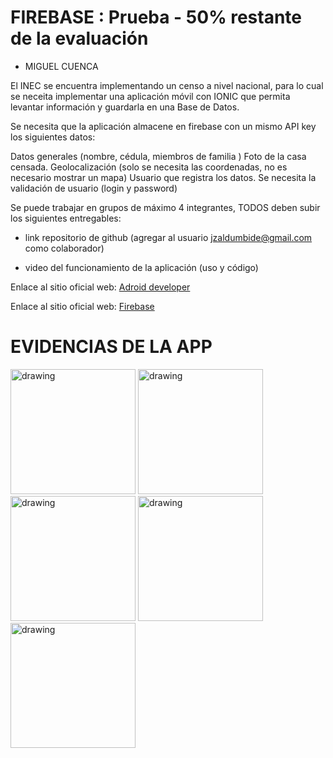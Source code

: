 # FIREBASE : Prueba - 50% restante de la evaluación
 
  
 - MIGUEL CUENCA


El INEC se encuentra implementando un censo a nivel nacional, para lo cual se neceita implementar una aplicación móvil con IONIC que permita levantar información y guardarla en una Base de Datos.

Se necesita que la aplicación almacene en firebase con un mismo API key los siguientes datos:

Datos generales (nombre, cédula, miembros de familia )
Foto de la casa censada.
Geolocalización (solo se necesita las coordenadas, no es necesario mostrar un mapa)
Usuario que registra los datos.
Se necesita la validación de usuario (login y password) 

Se puede trabajar en grupos de máximo 4 integrantes, TODOS deben subir los siguientes entregables:

- link repositorio de github (agregar al usuario jzaldumbide@gmail.com como colaborador)

- video del funcionamiento de la aplicación (uso y código)


Enlace al sitio oficial web: [Adroid developer]

Enlace al sitio oficial web: [Firebase]

  [Adroid developer]: https://developer.android.com/
  [Firebase]: https://firebase.google.com/docs?hl=es-419


EVIDENCIAS DE LA APP
========

<img src="https://i.ibb.co/k69PkFj/Screenshot-20220904-212621.png" alt="drawing" width="200"/>
<img src="https://i.ibb.co/3s836Qm/Screenshot-20220904-211821.png"  alt="drawing" width="200"/>
<img src="https://i.ibb.co/TwFPBVc/Screenshot-20220904-211812.png" alt="drawing" width="200"/>
<img src="https://i.ibb.co/PWDNd12/Screenshot-20220904-211731.png" alt="drawing" width="200"/>
<img src="https://i.ibb.co/5FvrtVt/Screenshot-20220904-211750.png" alt="drawing" width="200"/>

